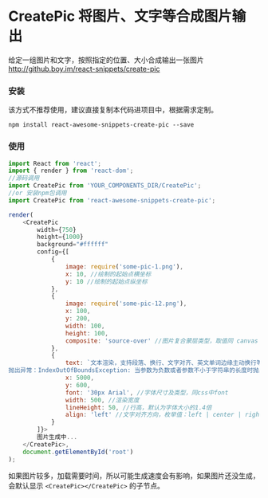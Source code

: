 # CreatePic 将图片、文字等合成图片输出

给定一组图片和文字，按照指定的位置、大小合成输出一张图片 http://github.boy.im/react-snippets/create-pic

### 安装

该方式不推荐使用，建议直接复制本代码进项目中，根据需求定制。

```
npm install react-awesome-snippets-create-pic --save
```

### 使用

```javascript
import React from 'react';
import { render } from 'react-dom';
//源码调用
import CreatePic from 'YOUR_COMPONENTS_DIR/CreatePic';
//or 安装npm包调用
import CreatePic from 'react-awesome-snippets-create-pic';

render(
    <CreatePic
        width={750}
        height={1000}
        background="#ffffff"
        config={[
            {
                image: require('some-pic-1.png'),
                x: 10, //绘制的起始点横坐标
                y: 10 //绘制的起始点纵坐标
            },
            {
                image: require('some-pic-12.png'),
                x: 100,
                y: 200,
                width: 100,
                height: 100,
                composite: 'source-over' //图片复合蒙层类型，取值同 canvas 的 globalCompositeOperation
            },
            {
                text: `文本渲染，支持段落、换行、文字对齐、英文单词边缘主动换行等特性。
抛出异常：IndexOutOfBoundsException: 当参数为负数或者参数不小于字符串的长度时抛出。`,
                x: 5000,
                y: 600,
                font: '30px Arial', //字体尺寸及类型，同css中font
                width: 500, //渲染宽度
                lineHeight: 50, //行高，默认为字体大小的1.4倍
                align: 'left' //文字对齐方向，枚举值：left | center | right
            }
        ]}>
        图片生成中...
    </CreatePic>,
    document.getElementById('root')
);
```

如果图片较多，加载需要时间，所以可能生成速度会有影响，如果图片还没生成，会默认显示 `<CreatePic></CreatePic>` 的子节点。

